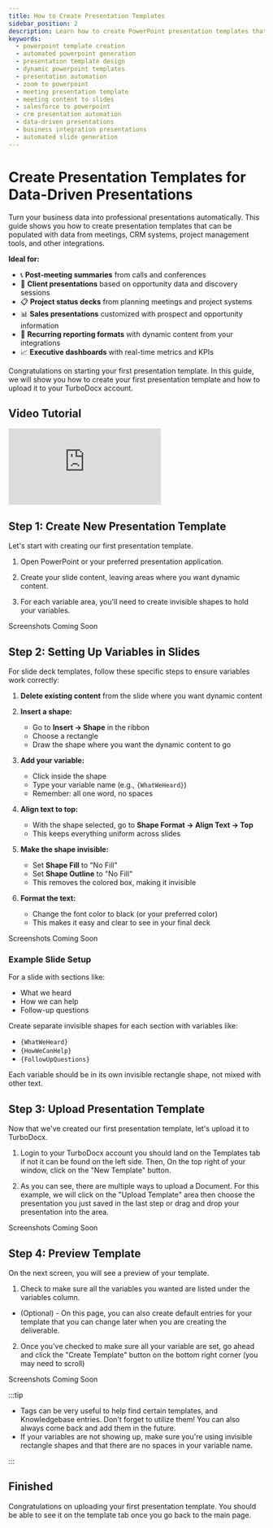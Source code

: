 ```yaml
---
title: How to Create Presentation Templates
sidebar_position: 2
description: Learn how to create PowerPoint presentation templates that automatically populate with content from meetings, CRM data, project management systems, and business integrations.
keywords:
  - powerpoint template creation
  - automated powerpoint generation
  - presentation template design
  - dynamic powerpoint templates
  - presentation automation
  - zoom to powerpoint
  - meeting presentation template
  - meeting content to slides
  - salesforce to powerpoint
  - crm presentation automation
  - data-driven presentations
  - business integration presentations
  - automated slide generation
---
```


# Create Presentation Templates for Data-Driven Presentations

Turn your business data into professional presentations automatically. This guide shows you how to create presentation templates that can be populated with data from meetings, CRM systems, project management tools, and other integrations.

**Ideal for:**
- 📞 **Post-meeting summaries** from calls and conferences
- 🎯 **Client presentations** based on opportunity data and discovery sessions  
- 📋 **Project status decks** from planning meetings and project systems
- 📊 **Sales presentations** customized with prospect and opportunity information
- 🔄 **Recurring reporting formats** with dynamic content from your integrations
- 📈 **Executive dashboards** with real-time metrics and KPIs

Congratulations on starting your first presentation template. In this guide, we will show you how to create your first presentation template and how to upload it to your TurboDocx account.

## Video Tutorial

<div style={{position: 'relative', paddingBottom: '56.25%', height: 0, overflow: 'hidden', maxWidth: '100%'}}>
  <iframe 
    src="https://www.youtube.com/embed/oTN2c3Y9X-Y?si=GdDa2PSFfFMvEQPu&start=41" 
    title="YouTube video player" 
    frameborder="0" 
    allow="accelerometer; autoplay; clipboard-write; encrypted-media; gyroscope; picture-in-picture; web-share" 
    referrerpolicy="strict-origin-when-cross-origin" 
    allowfullscreen
    style={{position: 'absolute', top: 0, left: 0, width: '100%', height: '100%'}}
  ></iframe>
</div>

## Step 1: Create New Presentation Template

Let's start with creating our first presentation template.

1. Open PowerPoint or your preferred presentation application.

2. Create your slide content, leaving areas where you want dynamic content.

3. For each variable area, you'll need to create invisible shapes to hold your variables.

<div style={{display: 'flex', justifyContent: 'center', alignItems: 'center', width: '600px', height: '400px', backgroundColor: '#f8f9fa', border: '2px dashed #dee2e6', borderRadius: '8px', margin: '20px auto', fontSize: '24px', fontWeight: 'bold', color: '#6c757d'}}>
  Screenshots Coming Soon
</div>

## Step 2: Setting Up Variables in Slides

For slide deck templates, follow these specific steps to ensure variables work correctly:

1. **Delete existing content** from the slide where you want dynamic content

2. **Insert a shape:**
   - Go to **Insert → Shape** in the ribbon
   - Choose a rectangle
   - Draw the shape where you want the dynamic content to go

3. **Add your variable:**
   - Click inside the shape
   - Type your variable name (e.g., `{WhatWeHeard}`)
   - Remember: all one word, no spaces

4. **Align text to top:**
   - With the shape selected, go to **Shape Format → Align Text → Top**
   - This keeps everything uniform across slides

5. **Make the shape invisible:**
   - Set **Shape Fill** to "No Fill"
   - Set **Shape Outline** to "No Fill"
   - This removes the colored box, making it invisible

6. **Format the text:**
   - Change the font color to black (or your preferred color)
   - This makes it easy and clear to see in your final deck

<div style={{display: 'flex', justifyContent: 'center', alignItems: 'center', width: '600px', height: '400px', backgroundColor: '#f8f9fa', border: '2px dashed #dee2e6', borderRadius: '8px', margin: '20px auto', fontSize: '24px', fontWeight: 'bold', color: '#6c757d'}}>
  Screenshots Coming Soon
</div>

### Example Slide Setup

For a slide with sections like:
- What we heard
- How we can help  
- Follow-up questions

Create separate invisible shapes for each section with variables like:
- `{WhatWeHeard}`
- `{HowWeCanHelp}`
- `{FollowUpQuestions}`

Each variable should be in its own invisible rectangle shape, not mixed with other text.

## Step 3: Upload Presentation Template

Now that we've created our first presentation template, let's upload it to TurboDocx.

1. Login to your TurboDocx account you should land on the Templates tab if not it can be found on the left side. Then, On the top right of your window, click on the "New Template" button.

2. As you can see, there are multiple ways to upload a Document. For this example, we will click on the "Upload Template" area then choose the presentation you just saved in the last step or drag and drop your presentation into the area.

<div style={{display: 'flex', justifyContent: 'center', alignItems: 'center', width: '600px', height: '400px', backgroundColor: '#f8f9fa', border: '2px dashed #dee2e6', borderRadius: '8px', margin: '20px auto', fontSize: '24px', fontWeight: 'bold', color: '#6c757d'}}>
  Screenshots Coming Soon
</div>

## Step 4: Preview Template

On the next screen, you will see a preview of your template.

1. Check to make sure all the variables you wanted are listed under the variables column.
- (Optional) - On this page, you can also create default entries for your template that you can change later when you are creating the deliverable.

2. Once you've checked to make sure all your variable are set, go ahead and click the "Create Template" button on the bottom right corner (you may need to scroll)

<div style={{display: 'flex', justifyContent: 'center', alignItems: 'center', width: '600px', height: '400px', backgroundColor: '#f8f9fa', border: '2px dashed #dee2e6', borderRadius: '8px', margin: '20px auto', fontSize: '24px', fontWeight: 'bold', color: '#6c757d'}}>
  Screenshots Coming Soon
</div>

:::tip

- Tags can be very useful to help find certain templates, and Knowledgebase entries. Don't forget to utilize them! You can also always come back and add them in the future.
- If your variables are not showing up, make sure you're using invisible rectangle shapes and that there are no spaces in your variable name.

:::

## Finished

Congratulations on uploading your first presentation template. You should be able to see it on the template tab once you go back to the main page.